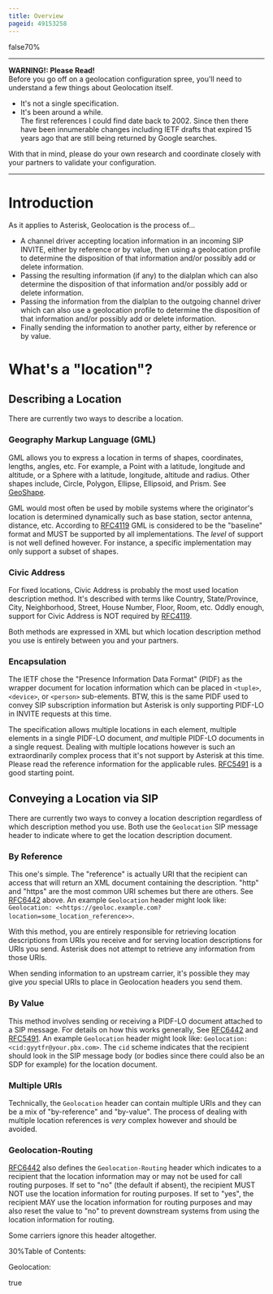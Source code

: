 ```yaml
---
title: Overview
pageid: 49153258
---
```


false70%


---

**WARNING!: Please Read!**  
Before you go off on a geolocation configuration spree, you'll need to understand a few things about Geolocation itself.

* It's not a single specification.
* It's been around a while.  
 The first references I could find date back to 2002. Since then there have been innumerable changes including IETF drafts that expired 15 years ago that are still being returned by Google searches.

With that in mind, please do your own research and coordinate closely with your partners to validate your configuration.

  



---


Introduction
============

As it applies to Asterisk, Geolocation is the process of...

* A channel driver accepting location information in an incoming SIP INVITE, either by reference or by value, then using a geolocation profile to determine the disposition of that information and/or possibly add or delete information.
* Passing the resulting information (if any) to the dialplan which can also determine the disposition of that information and/or possibly add or delete information.
* Passing the information from the dialplan to the outgoing channel driver which can also use a geolocation profile to determine the disposition of that information and/or possibly add or delete information.
* Finally sending the information to another party, either by reference or by value.

What's a "location"?
====================

Describing a Location
---------------------

There are currently two ways to describe a location.

### Geography Markup Language (GML)

GML allows you to express a location in terms of shapes, coordinates, lengths, angles, etc. For example, a Point with a latitude, longitude and altitude, or a Sphere with a latitude, longitude, altitude and radius. Other shapes include, Circle, Polygon, Ellipse, Ellipsoid, and Prism. See [GeoShape](/Geolocation-Reference-Information).

GML would most often be used by mobile systems where the originator's location is determined dynamically such as base station, sector antenna, distance, etc. According to [RFC4119](/Geolocation-Reference-Information) GML is considered to be the "baseline" format and MUST be supported by all implementations. The *level* of support is not well defined however. For instance, a specific implementation may only support a subset of shapes.

### Civic Address

For fixed locations, Civic Address is probably the most used location description method. It's described with terms like Country, State/Province, City, Neighborhood, Street, House Number, Floor, Room, etc. Oddly enough, support for Civic Address is NOT required by [RFC4119](/Geolocation-Reference-Information).

Both methods are expressed in XML but which location description method you use is entirely between you and your partners.

### Encapsulation

The IETF chose the "Presence Information Data Format" (PIDF) as the wrapper document for location information which can be placed in `<tuple>`, `<device>`, or `<person>` sub-elements. BTW, this is the same PIDF used to convey SIP subscription information but Asterisk is only supporting PIDF-LO in INVITE requests at this time.

The specification allows multiple locations in each element, multiple elements in a single PIDF-LO document, *and* multiple PIDF-LO documents in a single request. Dealing with multiple locations however is such an extraordinarily complex process that it's not support by Asterisk at this time. Please read the reference information for the applicable rules. [RFC5491](/Geolocation-Reference-Information) is a good starting point.

Conveying a Location via SIP
----------------------------

There are currently two ways to convey a location description regardless of which description method you use. Both use the `Geolocation` SIP message header to indicate where to get the location description document.

### By Reference

This one's simple. The "reference" is actually URI that the recipient can access that will return an XML document containing the description. "http" and "https" are the most common URI schemes but there are others. See [RFC6442](/Geolocation-Reference-Information) above. An example `Geolocation` header might look like: `Geolocation: <<https://geoloc.example.com?location=some_location_reference>>`.

With this method, you are entirely responsible for retrieving location descriptions from URIs you receive and for serving location descriptions for URIs you send. Asterisk does not attempt to retrieve any information from those URIs.

When sending information to an upstream carrier, it's possible they may give *you* special URIs to place in Geolocation headers you send them.

### By Value

This method involves sending or receiving a PIDF-LO document attached to a SIP message. For details on how this works generally, See [RFC6442](/Geolocation-Reference-Information) and [RFC5491](/Geolocation-Reference-Information). An example `Geolocation` header might look like: `Geolocation: <cid:gyytfr@your.pbx.com>`. The `cid` scheme indicates that the recipient should look in the SIP message body (or bodies since there could also be an SDP for example) for the location document.

### Multiple URIs

Technically, the `Geolocation` header can contain multiple URIs and they can be a mix of "by-reference" and "by-value". The process of dealing with multiple location references is *very* complex however and should be avoided.

### Geolocation-Routing

[RFC6442](/Geolocation-Reference-Information) also defines the `Geolocation-Routing` header which indicates to a recipient that the location information may or may not be used for call routing purposes. If set to "no" (the default if absent), the recipient MUST NOT use the location information for routing purposes. If set to "yes", the recipient MAY use the location information for routing purposes and may also reset the value to "no" to prevent downstream systems from using the location information for routing.

Some carriers ignore this header altogether.

30%Table of Contents:

Geolocation:

true 

 

